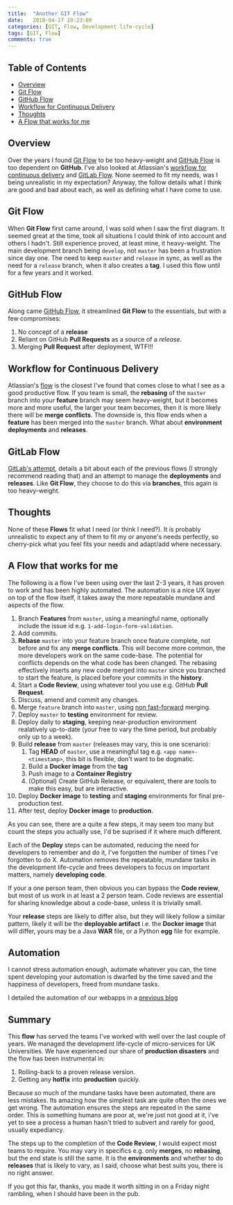```yaml
---
title:  "Another GIT Flow"
date:   2018-04-27 19:23:00
categories: [GIT, Flow, Development life-cycle]
tags: [GIT, Flow]
comments: true
---
```


## Table of Contents

* [Overview](#overview)
* [Git Flow](#git-flow)
* [GitHub Flow](#github-flow)
* [Workflow for Continuous Delivery](#workflow-for-continuous-delivery)
* [Thoughts](#thoughts)
* [A Flow that works for me](#A-flow-that-works-for-me)

## Overview

Over the years I found [Git Flow](http://nvie.com/posts/a-successful-git-branching-model/) to be too heavy-weight and [GitHub Flow](https://guides.github.com/introduction/flow/) is too dependent on **GitHub**. I've also looked at Atlassian's [workflow for continuous delivery](https://www.atlassian.com/blog/archives/simple-git-workflow-simple) and [GitLab Flow](https://docs.gitlab.com/ee/workflow/gitlab_flow.html). None seemed to fit my needs, was I being unrealistic in my expectation? Anyway, the follow details what I think are good and bad about each, as well as defining what I have come to use.

## Git Flow

When **Git Flow** first came around, I was sold when I saw the first diagram. It seemed great at the time, took all situations I could think of into account and others I hadn't. Still experience proved, at least mine, it heavy-weight. The main development branch being `develop`, not `master` has been a frustration since day one. The need to keep `master` and `release` in sync, as well as the need for a `release` branch, when it also creates a **tag**. I used this flow until for a few years and it worked.

## GitHub Flow

Along came [GitHub Flow](https://guides.github.com/introduction/flow/), it streamlined **Git Flow** to the essentials, but with a few compromises:

1.  No concept of a **release**
1.  Reliant on GitHub **Pull Requests** as a source of a _release_.
1.  Merging **Pull Request** after deployment, WTF!!!

## Workflow for Continuous Delivery

Atlassian's [flow](https://www.atlassian.com/blog/archives/simple-git-workflow-simple) is the closest I've found that comes close to what I see as a good productive flow. If you team is small, the **rebasing** of the `master` branch into your **feature** branch may seem heavy-weight, but it becomes more and more useful, the larger your team becomes, then it is more likely there will be **merge conflicts**. The downside is, this flow ends when a **feature** has been merged into the `master` branch. What about **environment deployments** and **releases**.

## GitLab Flow

[GitLab's attempt](https://docs.gitlab.com/ee/workflow/gitlab_flow.html), details a bit about each of the previous flows (I strongly recommend reading that) and an attempt to manage the **deployments** and **releases**. Like **Git Flow**, they choose to do this via **branches**, this again is too heavy-weight.

## Thoughts

None of these **Flows** fit what I need (or think I need?). It is probably unrealistic to expect any of them to fit my or anyone's needs perfectly, so cherry-pick what you feel fits your needs and adapt/add where necessary.

## A Flow that works for me

The following is a flow I've been using over the last 2-3 years, it has proven to work and has been highly automated. The automation is a nice UX layer on top of the flow itself, it takes away the more repeatable mundane and aspects of the flow.

1.  Branch **Features** from `master`, using a meaningful name, optionally include the issue id e.g. `1-add-login-form-validation`.
1.  Add commits.
1.  **Rebase** `master` into your feature branch once feature complete, not before and fix any **merge conflicts**. This will become more common, the more developers work on the same code-base. The potential for conflicts depends on the what code has been changed. The rebasing effectively inserts any new code merged into `master` since you branched to start the feature, is placed before your commits in the **history**.
1.  Start a **Code Review**, using whatever tool you use e.g. GitHub **Pull Request**.
1.  Discuss, amend and commit any changes.
1.  Merge `feature` branch into `master`, using [non fast-forward](https://www.git-scm.com/docs/git-merge/1.7.4#git-merge---no-ff) merging.
1.  Deploy `master` to **testing** environment for review.
1.  Deploy daily to **staging**, keeping near-production environment realatively up-to-date (your free to vary the time period, but probably only up to a week).
1.  Build **release** from `master` (releases may vary, this is one scenario):
    1.  Tag **HEAD** of `master`, use a meaningful tag e.g. `<app name>-<timestamp>`, this bit is flexible, don't want to be dogmatic.
    1.  Build a **Docker image** from the **tag**
    1.  Push image to a **Container Registry**
    1.  (Optional) Create GitHub Release, or equivalent, there are tools to make this easy, but are interactive.
1.  Deploy **Docker image** to **testing** and **staging** environments for final pre-production test.
1.  After test, deploy **Docker image** to **production**.

As you can see, there are a quite a few steps, it may seem too many but count the steps you actually use, I'd be suprised if it where much different.

Each of the **Deploy** steps can be automated, reducing the need for developers to remember and do it, I've forgotten the number of times I've forgotten to do X. Automation removes the repeatable, mundane tasks in the development life-cycle and frees developers to focus on important matters, namely **developing code**.

If your a one person team, then obvious you can bypass the **Code review**, but most of us work in at least a 2 person team. Code reviews are essential for sharing knowledge about a code-base, unless it is trivially small.

Your **release** steps are likely to differ also, but they will likely follow a similar pattern, likely it will be the **deployable artifact** i.e. the **Docker image** that will differ, yours may be a Java **WAR** file, or a Python **egg** file for example.

## Automation

I cannot stress automation enough, automate whatever you can, the time spent developing your automation is dwarfed by the time saved and the happiness of developers, freed from mundane tasks.

I detailed the automation of our webapps in a [previous blog](http://marksmall.github.io/2016/automated-build-deploy-webapps/)

## Summary

This **flow** has served the teams I've worked with well over the last couple of years. We managed the development life-cycle of micro-services for UK Universities. We have experienced our share of **production disasters** and the flow has been instrumental in:

1.  Rolling-back to a proven release version.
1.  Getting any **hotfix** into **production** quickly.

Because so much of the mundane tasks have been automated, there are less mistakes. Its amazing how the simplest task are quite often the ones we get wrong. The automation ensures the steps are repeated in the same order. This is something humans are poor at, we're just not good at it, i've yet to see a process a human hasn't tried to subvert and rarely for good, usually expediancy.

The steps up to the completion of the **Code Review**, I would expect most teams to require. You may vary in specifics e.g. only **merges**, no **rebasing**, but the end state is still the same. It is the **environments** and whether to do **releases** that is likely to vary, as I said, choose what best suits you, there is no right answer.

If you got this far, thanks, you made it worth sitting in on a Friday night rambling, when I should have been in the pub.
